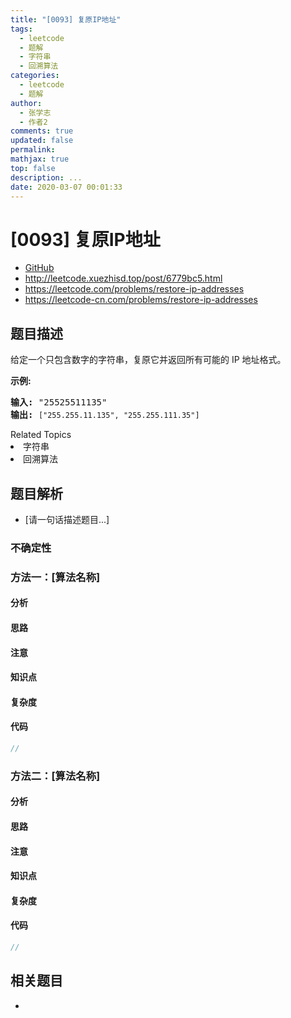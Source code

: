 ```yaml
---
title: "[0093] 复原IP地址"
tags:
  - leetcode
  - 题解
  - 字符串
  - 回溯算法
categories:
  - leetcode
  - 题解
author:
  - 张学志
  - 作者2
comments: true
updated: false
permalink:
mathjax: true
top: false
description: ...
date: 2020-03-07 00:01:33
---
```



# [0093] 复原IP地址
* [GitHub](https://github.com/algoboy101/LeetCodeCrowdsource/tree/master/_posts/QA/%5B0093%5D%20%E5%A4%8D%E5%8E%9FIP%E5%9C%B0%E5%9D%80.md)
* http://leetcode.xuezhisd.top/post/6779bc5.html
* https://leetcode.com/problems/restore-ip-addresses
* https://leetcode-cn.com/problems/restore-ip-addresses


## 题目描述

<p>给定一个只包含数字的字符串，复原它并返回所有可能的 IP 地址格式。</p>

<p><strong>示例:</strong></p>

<pre><strong>输入:</strong> &quot;25525511135&quot;
<strong>输出:</strong> <code>[&quot;255.255.11.135&quot;, &quot;255.255.111.35&quot;]</code></pre>
<div><div>Related Topics</div><div><li>字符串</li><li>回溯算法</li></div></div>


## 题目解析
* [请一句话描述题目...]

### 不确定性


### 方法一：[算法名称]

#### 分析

#### 思路

#### 注意

#### 知识点

#### 复杂度

#### 代码

```cpp
//
```


### 方法二：[算法名称]

#### 分析

#### 思路

#### 注意

#### 知识点

#### 复杂度

#### 代码

```cpp
//
```


## 相关题目
* 
